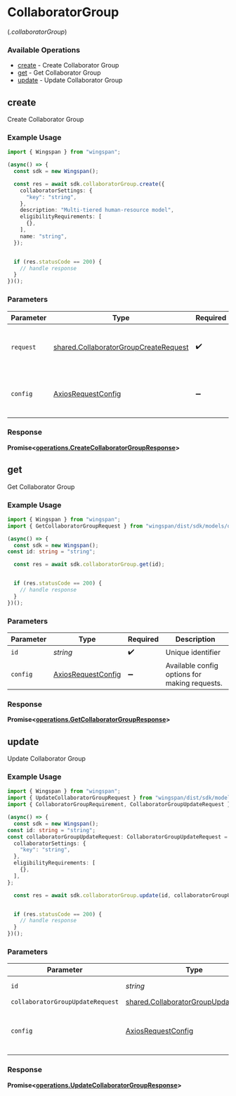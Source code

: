 # CollaboratorGroup
(*.collaboratorGroup*)

### Available Operations

* [create](#create) - Create Collaborator Group
* [get](#get) - Get Collaborator Group
* [update](#update) - Update Collaborator Group

## create

Create Collaborator Group

### Example Usage

```typescript
import { Wingspan } from "wingspan";

(async() => {
  const sdk = new Wingspan();

  const res = await sdk.collaboratorGroup.create({
    collaboratorSettings: {
      "key": "string",
    },
    description: "Multi-tiered human-resource model",
    eligibilityRequirements: [
      {},
    ],
    name: "string",
  });


  if (res.statusCode == 200) {
    // handle response
  }
})();
```

### Parameters

| Parameter                                                                                      | Type                                                                                           | Required                                                                                       | Description                                                                                    |
| ---------------------------------------------------------------------------------------------- | ---------------------------------------------------------------------------------------------- | ---------------------------------------------------------------------------------------------- | ---------------------------------------------------------------------------------------------- |
| `request`                                                                                      | [shared.CollaboratorGroupCreateRequest](../../models/shared/collaboratorgroupcreaterequest.md) | :heavy_check_mark:                                                                             | The request object to use for the request.                                                     |
| `config`                                                                                       | [AxiosRequestConfig](https://axios-http.com/docs/req_config)                                   | :heavy_minus_sign:                                                                             | Available config options for making requests.                                                  |


### Response

**Promise<[operations.CreateCollaboratorGroupResponse](../../models/operations/createcollaboratorgroupresponse.md)>**


## get

Get Collaborator Group

### Example Usage

```typescript
import { Wingspan } from "wingspan";
import { GetCollaboratorGroupRequest } from "wingspan/dist/sdk/models/operations";

(async() => {
  const sdk = new Wingspan();
const id: string = "string";

  const res = await sdk.collaboratorGroup.get(id);


  if (res.statusCode == 200) {
    // handle response
  }
})();
```

### Parameters

| Parameter                                                    | Type                                                         | Required                                                     | Description                                                  |
| ------------------------------------------------------------ | ------------------------------------------------------------ | ------------------------------------------------------------ | ------------------------------------------------------------ |
| `id`                                                         | *string*                                                     | :heavy_check_mark:                                           | Unique identifier                                            |
| `config`                                                     | [AxiosRequestConfig](https://axios-http.com/docs/req_config) | :heavy_minus_sign:                                           | Available config options for making requests.                |


### Response

**Promise<[operations.GetCollaboratorGroupResponse](../../models/operations/getcollaboratorgroupresponse.md)>**


## update

Update Collaborator Group

### Example Usage

```typescript
import { Wingspan } from "wingspan";
import { UpdateCollaboratorGroupRequest } from "wingspan/dist/sdk/models/operations";
import { CollaboratorGroupRequirement, CollaboratorGroupUpdateRequest } from "wingspan/dist/sdk/models/shared";

(async() => {
  const sdk = new Wingspan();
const id: string = "string";
const collaboratorGroupUpdateRequest: CollaboratorGroupUpdateRequest = {
  collaboratorSettings: {
    "key": "string",
  },
  eligibilityRequirements: [
    {},
  ],
};

  const res = await sdk.collaboratorGroup.update(id, collaboratorGroupUpdateRequest);


  if (res.statusCode == 200) {
    // handle response
  }
})();
```

### Parameters

| Parameter                                                                                      | Type                                                                                           | Required                                                                                       | Description                                                                                    |
| ---------------------------------------------------------------------------------------------- | ---------------------------------------------------------------------------------------------- | ---------------------------------------------------------------------------------------------- | ---------------------------------------------------------------------------------------------- |
| `id`                                                                                           | *string*                                                                                       | :heavy_check_mark:                                                                             | Unique identifier                                                                              |
| `collaboratorGroupUpdateRequest`                                                               | [shared.CollaboratorGroupUpdateRequest](../../models/shared/collaboratorgroupupdaterequest.md) | :heavy_minus_sign:                                                                             | N/A                                                                                            |
| `config`                                                                                       | [AxiosRequestConfig](https://axios-http.com/docs/req_config)                                   | :heavy_minus_sign:                                                                             | Available config options for making requests.                                                  |


### Response

**Promise<[operations.UpdateCollaboratorGroupResponse](../../models/operations/updatecollaboratorgroupresponse.md)>**

